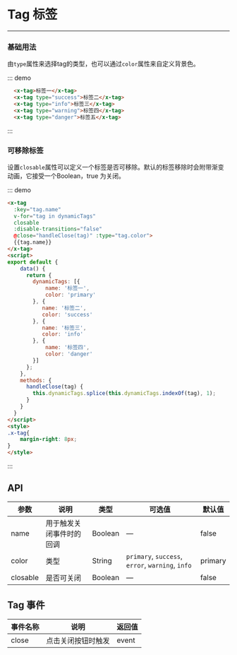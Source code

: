  

# Tag 标签
----
### 基础用法
由`type`属性来选择tag的类型，也可以通过`color`属性来自定义背景色。

::: demo
```html
  <x-tag>标签一</x-tag>
  <x-tag type="success">标签二</x-tag>
  <x-tag type="info">标签三</x-tag>
  <x-tag type="warning">标签四</x-tag>
  <x-tag type="danger">标签五</x-tag>
```
:::



### 可移除标签
设置```closable```属性可以定义一个标签是否可移除。默认的标签移除时会附带渐变动画，它接受一个Boolean，true 为关闭。
 

::: demo
```html
<x-tag
  :key="tag.name"
  v-for="tag in dynamicTags"
  closable
  :disable-transitions="false"
  @close="handleClose(tag)" :type="tag.color">
  {{tag.name}}
</x-tag>
<script>
export default {
    data() {
      return {
        dynamicTags: [{
            name: '标签一',
            color: 'primary' 
        }, {
           name: '标签二',
           color: 'success' 
        }, {
           name: '标签三',
           color: 'info'           
        }, {
            name: '标签四',
            color: 'danger'
        }]
      };
    },
    methods: {
      handleClose(tag) {
        this.dynamicTags.splice(this.dynamicTags.indexOf(tag), 1);
      }
    }
  }
</script>
<style>
.x-tag{
    margin-right: 8px;    
}   
</style>
```
:::

## API

| 参数      | 说明          | 类型      | 可选值                           | 默认值  |
|---------- |-------------- |---------- |--------------------------------  |-------- |
| name | 用于触发关闭事件时的回调 | Boolean | — | false |
| color | 类型 | String |  `primary`, `success`, `error`, `warning`, `info` | primary |
| closable | 是否可关闭 | Boolean | — | false |

## Tag 事件

| 事件名称      | 说明          | 返回值  |
|---------- |-------------- |---------- |
| close | 点击关闭按钮时触发 | event |
